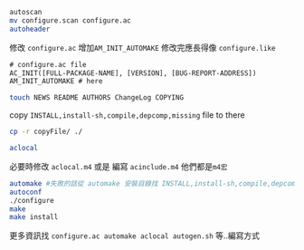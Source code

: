 ```sh
autoscan
mv configure.scan configure.ac 
autoheader
```
修改 `configure.ac` 增加``AM_INIT_AUTOMAKE`` 
修改完應長得像 `configure.like`
```txt
# configure.ac file
AC_INIT([FULL-PACKAGE-NAME], [VERSION], [BUG-REPORT-ADDRESS])
AM_INIT_AUTOMAKE # here
```
```sh
touch NEWS README AUTHORS ChangeLog COPYING
```
copy `INSTALL,install-sh,compile,depcomp,missing` file to there
```sh
cp -r copyFile/ ./
```
```sh
aclocal
```
必要時修改 `aclocal.m4` 或是 編寫 `acinclude.m4` 他們都是`m4宏` 
```sh
automake #失敗的話從 automake 安裝目錄找 INSTALL,install-sh,compile,depcomp,missing
autoconf
./configure
make
make install
```
更多資訊找 `configure.ac automake aclocal autogen.sh` 等..編寫方式